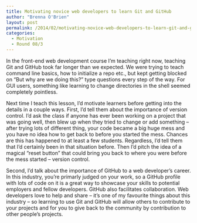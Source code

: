 ```yaml
---
title: Motivating novice web developers to learn Git and GitHub
author: "Brenna O'Brien"
layout: post
permalink: /2014/02/motivating-novice-web-developers-to-learn-git-and-github/
categories:
  - Motivation
  - Round 08/3
---
```

In the front-end web development course I&#8217;m teaching right now, teaching Git and GitHub took far longer than we expected. We were trying to teach command line basics, how to initialize a repo etc., but kept getting blocked on &#8220;But why are we doing this?&#8221; type questions every step of the way. For GUI users, something like learning to change directories in the shell seemed completely pointless.

Next time I teach this lesson, I&#8217;d motivate learners before getting into the details in a couple ways. First, I&#8217;d tell them about the importance of version control. I&#8217;d ask the class if anyone has ever been working on a project that was going well, then blew up when they tried to change or add something &#8211; after trying lots of different thing, your code became a big huge mess and you have no idea how to get back to before you started the mess. Chances are this has happened to at least a few students. Regardless, I&#8217;d tell them that I&#8217;d certainly been in that situation before. Then I&#8217;d pitch the idea of a magical &#8220;reset button&#8221; that could bring you back to where you were before the mess started &#8211; version control.

Second, I&#8217;d talk about the importance of GitHub to a web developer&#8217;s career. In this industry, you&#8217;re primarly judged on your work, so a GitHub profile with lots of code on it is a great way to showcase your skills to potential employers and fellow developers. GitHub also facilitates collaboration. Web developers love to help and share &#8211; it&#8217;s one of my favourite things about this industry &#8211; so learning to use Git and GitHub will allow others to contribute to your projects and for you to give back to the community by contribution to other people&#8217;s projects.